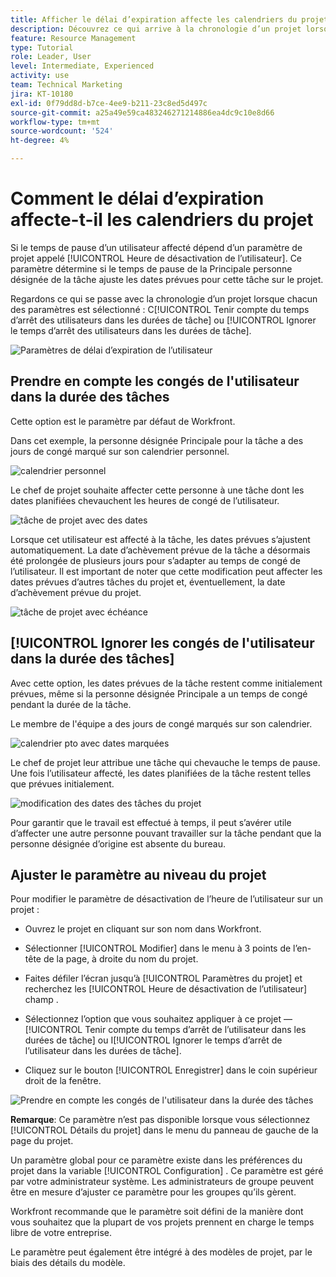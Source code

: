 ```yaml
---
title: Afficher le délai d’expiration affecte les calendriers du projet
description: Découvrez ce qui arrive à la chronologie d’un projet lorsque le paramètre de délai d’expiration est activé et désactivé.
feature: Resource Management
type: Tutorial
role: Leader, User
level: Intermediate, Experienced
activity: use
team: Technical Marketing
jira: KT-10180
exl-id: 0f79dd8d-b7ce-4ee9-b211-23c8ed5d497c
source-git-commit: a25a49e59ca483246271214886ea4dc9c10e8d66
workflow-type: tm+mt
source-wordcount: '524'
ht-degree: 4%

---
```


# Comment le délai d’expiration affecte-t-il les calendriers du projet

Si le temps de pause d’un utilisateur affecté dépend d’un paramètre de projet appelé [!UICONTROL Heure de désactivation de l’utilisateur]. Ce paramètre détermine si le temps de pause de la Principale personne désignée de la tâche ajuste les dates prévues pour cette tâche sur le projet.

Regardons ce qui se passe avec la chronologie d’un projet lorsque chacun des paramètres est sélectionné : C[!UICONTROL Tenir compte du temps d’arrêt des utilisateurs dans les durées de tâche] ou [!UICONTROL Ignorer le temps d’arrêt des utilisateurs dans les durées de tâche].

![Paramètres de délai d’expiration de l’utilisateur](assets/toapt_01.png)

## Prendre en compte les congés de l&#39;utilisateur dans la durée des tâches

Cette option est le paramètre par défaut de Workfront.

Dans cet exemple, la personne désignée Principale pour la tâche a des jours de congé marqué sur son calendrier personnel.

![calendrier personnel](assets/toapt_02.png)

Le chef de projet souhaite affecter cette personne à une tâche dont les dates planifiées chevauchent les heures de congé de l’utilisateur.

![tâche de projet avec des dates](assets/toapt_03.png)

Lorsque cet utilisateur est affecté à la tâche, les dates prévues s’ajustent automatiquement. La date d’achèvement prévue de la tâche a désormais été prolongée de plusieurs jours pour s’adapter au temps de congé de l’utilisateur. Il est important de noter que cette modification peut affecter les dates prévues d’autres tâches du projet et, éventuellement, la date d’achèvement prévue du projet.

![tâche de projet avec échéance](assets/toapt_04.png)

## [!UICONTROL Ignorer les congés de l&#39;utilisateur dans la durée des tâches]

Avec cette option, les dates prévues de la tâche restent comme initialement prévues, même si la personne désignée Principale a un temps de congé pendant la durée de la tâche.

Le membre de l&#39;équipe a des jours de congé marqués sur son calendrier.

![calendrier pto avec dates marquées](assets/toapt_05.png)

Le chef de projet leur attribue une tâche qui chevauche le temps de pause. Une fois l’utilisateur affecté, les dates planifiées de la tâche restent telles que prévues initialement.

![modification des dates des tâches du projet](assets/toapt_06.png)

Pour garantir que le travail est effectué à temps, il peut s’avérer utile d’affecter une autre personne pouvant travailler sur la tâche pendant que la personne désignée d’origine est absente du bureau.

## Ajuster le paramètre au niveau du projet

Pour modifier le paramètre de désactivation de l’heure de l’utilisateur sur un projet :

* Ouvrez le projet en cliquant sur son nom dans Workfront.

* Sélectionner [!UICONTROL Modifier] dans le menu à 3 points de l’en-tête de la page, à droite du nom du projet.

* Faites défiler l’écran jusqu’à [!UICONTROL Paramètres du projet] et recherchez les [!UICONTROL Heure de désactivation de l’utilisateur] champ .

* Sélectionnez l’option que vous souhaitez appliquer à ce projet — [!UICONTROL Tenir compte du temps d’arrêt de l’utilisateur dans les durées de tâche] ou I[!UICONTROL Ignorer le temps d’arrêt de l’utilisateur dans les durées de tâche].

* Cliquez sur le bouton [!UICONTROL Enregistrer] dans le coin supérieur droit de la fenêtre.

![Prendre en compte les congés de l&#39;utilisateur dans la durée des tâches](assets/toapt_07.png)


**Remarque**: Ce paramètre n’est pas disponible lorsque vous sélectionnez [!UICONTROL Détails du projet] dans le menu du panneau de gauche de la page du projet.

Un paramètre global pour ce paramètre existe dans les préférences du projet dans la variable [!UICONTROL Configuration] . Ce paramètre est géré par votre administrateur système. Les administrateurs de groupe peuvent être en mesure d’ajuster ce paramètre pour les groupes qu’ils gèrent.

Workfront recommande que le paramètre soit défini de la manière dont vous souhaitez que la plupart de vos projets prennent en charge le temps libre de votre entreprise.

Le paramètre peut également être intégré à des modèles de projet, par le biais des détails du modèle.
